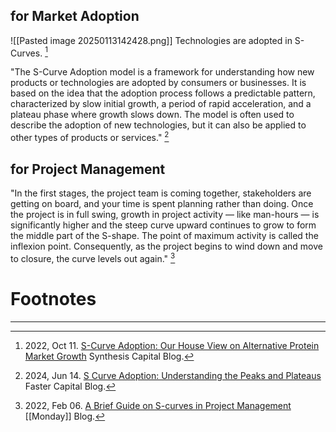## for Market Adoption

![[Pasted image 20250113142428.png]] Technologies are adopted in S-Curves. [^3]

"The S-Curve Adoption model is a framework for understanding how new products or technologies are adopted by consumers or businesses. It is based on the idea that the adoption process follows a predictable pattern, characterized by slow initial growth, a period of rapid acceleration, and a plateau phase where growth slows down. The model is often used to describe the adoption of new technologies, but it can also be applied to other types of products or services." [^2]


## for Project Management

"In the first stages, the project team is coming together, stakeholders are getting on board, and your time is spent planning rather than doing. Once the project is in full swing, growth in project activity — like man-hours — is significantly higher and the steep curve upward continues to grow to form the middle part of the S-shape. The point of maximum activity is called the inflexion point. Consequently, as the project begins to wind down and move to closure, the curve levels out again." [^1]  


# Footnotes
***

[^1]: 2022, Feb 06. [A Brief Guide on S-curves in Project Management](https://monday.com/blog/project-management/s-curve/) [[Monday]] Blog. 
[^2]: 2024, Jun 14.  [S Curve Adoption: Understanding the Peaks and Plateaus](https://fastercapital.com/content/S-Curve-Adoption--Understanding-the-Peaks-and-Plateaus.html) Faster Capital Blog.
[^3]: 2022, Oct 11. [S-Curve Adoption: Our House View on Alternative Protein Market Growth](https://synthesis.capital/insights/s-curve-adoption-our-house-view-on-alternative-protein-market-growth) Synthesis Capital Blog. 
